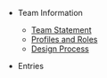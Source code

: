 - Team Information

  - [Team Statement](./profile/inf-statement.md)
  - [Profiles and Roles](./profile/inf-profiles.md)
  - [Design Process](./profile/inf-process.md)

- Entries
